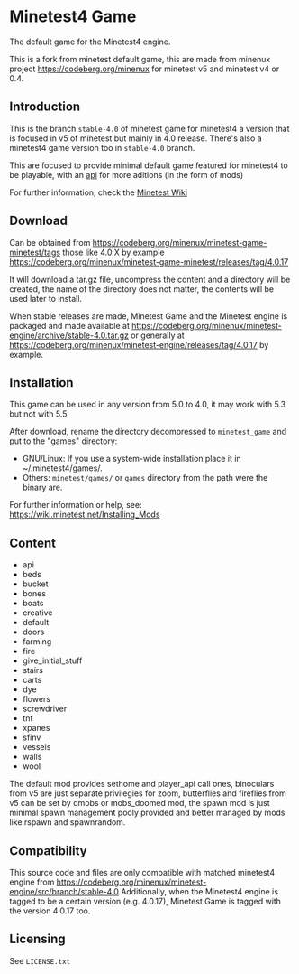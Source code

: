 Minetest4 Game
==============

The default game for the Minetest4 engine.  

This is a fork from minetest default game, this 
are made from minenux project https://codeberg.org/minenux
for minetest v5 and minetest v4 or 0.4.

Introduction
------------

This is the branch `stable-4.0` of minetest game for minetest4 a version 
that is focused in v5 of minetest but mainly in 4.0 release. There's 
also a minetest4 game version too in `stable-4.0` branch.

This are focused to provide minimal default game featured for minetest4 
to be playable, with an [api](game_api.md) for more aditions (in the form of mods)

For further information, check the [Minetest Wiki](https://wiki.minetest.net/Subgames/Minetest_Game) 

## Download

Can be obtained from https://codeberg.org/minenux/minetest-game-minetest/tags 
those like 4.0.X by example https://codeberg.org/minenux/minetest-game-minetest/releases/tag/4.0.17

It will download a tar.gz file, uncompress the content and a directory will be created, 
the name of the directory does not matter, the contents will be used later to install.

When stable releases are made, Minetest Game and the Minetest engine is packaged 
and made available at https://codeberg.org/minenux/minetest-engine/archive/stable-4.0.tar.gz 
or generally at https://codeberg.org/minenux/minetest-engine/releases/tag/4.0.17 by example.

## Installation

This game can be used in any version from 5.0 to 4.0, it may work with 5.3 but not with 5.5

After download, rename the directory decompressed to `minetest_game` and put to the "games" directory:

- GNU/Linux: If you use a system-wide installation place
    it in ~/.minetest4/games/.
- Others:  `minetest/games/` or `games` directory from the path were the binary are.

For further information or help, see: https://wiki.minetest.net/Installing_Mods

## Content

* api
* beds
* bucket
* bones
* boats
* creative
* default
* doors
* farming
* fire
* give_initial_stuff
* stairs
* carts
* dye
* flowers
* screwdriver
* tnt
* xpanes
* sfinv
* vessels
* walls
* wool

The default mod provides sethome and player_api call ones, binoculars from v5 are 
just separate privilegies for zoom, butterflies and fireflies from v5 can be set 
by dmobs or mobs_doomed mod, the spawn mod is just minimal spawn management 
pooly provided and better managed by mods like rspawn and spawnrandom.

## Compatibility

This source code and files are only compatible with matched minetest4 engine
from https://codeberg.org/minenux/minetest-engine/src/branch/stable-4.0 
Additionally, when the Minetest4 engine is tagged to be a certain version (e.g.
4.0.17), Minetest Game is tagged with the version 4.0.17 too.

## Licensing

See `LICENSE.txt`

